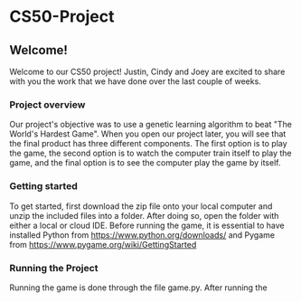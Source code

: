 # CS50-Project

## Welcome!

Welcome to our CS50 project! Justin, Cindy and Joey are excited to share with you the work that we have done over the last couple of weeks. 

### Project overview 

Our project's objective was to use a genetic learning algorithm to beat "The World's Hardest Game". When you open our project later, you will see that the final product has three different components. The first option is to play the game, the second option is to watch the computer train itself to play the game, and the final option is to see the computer play the game by itself. 

### Getting started 

To get started, first download the zip file onto your local computer and unzip the included files into a folder. After doing so, open the folder with either a local or cloud IDE. Before running the game, it is essential to have installed Python from https://www.python.org/downloads/ and Pygame from https://www.pygame.org/wiki/GettingStarted 

### Running the Project 

Running the game is done through the file game.py. After running the 



